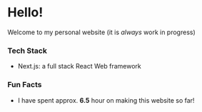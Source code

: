 # Hello! 

Welcome to my personal website (it is *always* work in progress)

### Tech Stack

- Next.js: a full stack React Web framework


### Fun Facts

- I have spent approx. **6.5** hour on making this website so far!
